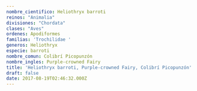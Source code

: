 ```yaml
---
nombre_cientifico: Heliothryx barroti
reinos: "Animalia"
divisiones: "Chordata"
clases: "Aves"
ordenes: Apodiformes
familias: 'Trochilidae '
generos: Heliothryx
especie: barroti
nombre_comun: Colibrí Picopunzón
nombre_ingles: Purple-crowned Fairy
title: 'Heliothryx barroti, Purple-crowned Fairy, Colibrí Picopunzón'
draft: false
date: 2017-08-19T02:46:32.000Z
---
```


